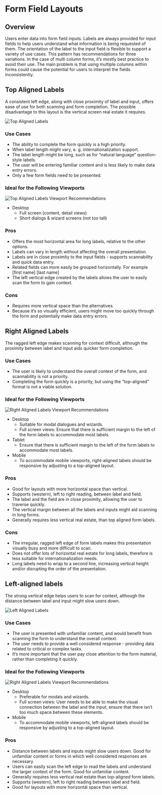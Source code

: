 # Form Field Layouts

## Overview

Users enter data into form field inputs. Labels are always provided for input fields to help users understand what information is being requested of them. The orientation of the label to the input field is flexible to support a variety of use cases. This pattern has recommendations for three variations. In the case of multi column forms, it’s mostly best practice to avoid their use. The main problem is that using multiple columns within forms could cause the potential for users to interpret the fields inconsistently.

## Top Aligned Labels 
A consistent left edge, along with close proximity of label and input, offers ease of use for both scanning and form completion. The possible disadvantage to this layout is the vertical screen real estate it requires. 

![Top Aligned Labels](img/top-aligned-label.png)

### Use Cases
* The ability to complete the form quickly is a high priority. 
* When label length might vary, e. g. internationalization support. 
* The label length might be long, such as for “natural language” question-style labels. 
* The user will be entering familiar content and is less likely to make data entry errors.
* Only a few form fields need to be presented. 

### Ideal for the Following Viewports
![Top Aligned Labels Viewport Recommendations](top-aligned-viewport.png)

* Desktop
  * Full screen (content, detail views)
  * Short dialogs & wizard screens (not too tall)

### Pros
* Offers the most horizontal area for long labels, relative to the other options. 
* Labels can vary in length without affecting the overall presentation.
* Labels are in close proximity to the input fields - supports scannability and quick data entry.
* Related fields can more easily be grouped horizontally. For example [first name] [last name]
* The left vertical edge created by the labels allows  the user to easily scan the form to gain context. 

### Cons
* Requires more vertical space than the alternatives. 
* Because it’s so visually efficient, users might move too quickly through the form and potentially make data entry errors. 

## Right Aligned Labels 
The ragged left edge makes scanning for context difficult, although the proximity between label and input aids quicker form completion. 

### Use Cases
* The user is likely to understand the overall context of the form, and scannability is not a priority. 
* Completing the form quickly is a priority, but using the “top-aligned” format is not a viable solution. 

### Ideal for the Following Viewports
![Right Aligned Labels Viewport Recommendations](right-aligned-viewport.png)

* Desktop
  * Suitable for modal dialogues and wizards.
  * Full screen views: Ensure that there is sufficient margin to the left of the form labels to accommodate most labels. 
* Tablet
  * Ensure that there is sufficient margin to the left of the form labels to accommodate most labels.  
* Mobile
  * To accommodate mobile viewports, right-aligned labels should be responsive by adjusting to a top-aligned layout. 

### Pros 
* Good for layouts with more horizontal space than vertical. 
* Supports (western), left to right reading, between label and field. 
* The label and the field are in close proximity, allowing the user to traverse quickly.
* The vertical margin between all the labels and inputs might aid scanning in long forms. 
* Generally requires less vertical real estate, than top aligned form labels. 


### Cons 
* The irregular, ragged left edge of form labels makes this presentation visually busy and more difficult to scan.
* Does not offer lots of horizontal real estate for long labels, therefore is less suitable for internationalization needs. 
* Long labels need to wrap to a second line, increasing vertical height and/or disrupting the order of the presentation.  

## Left-aligned labels
The strong vertical edge helps users to scan for context, although the distance between label and input might slow users down.

![Left Aligned Labels](img/left-aligned-label.png)

### Use Cases
* The user is presented with unfamiliar content, and would benefit from scanning the form to understand the overall context. 
* The user needs to provide a well considered response - providing data related to critical or complex tasks.  
* It’s more important that the user pay close attention to the form material, rather than completing it quickly. 

### Ideal for the Following Viewports
![Right Aligned Labels Viewport Recommendations](right-aligned-viewport.png)

* Desktop
  * Preferable for modals and wizards.
  * Full screen views: User needs to be able to make the visual connection between the label and the input; ensure that there isn’t too much space between these elements.
* Mobile
  * To accommodate mobile viewports, left-aligned labels should be responsive by adjusting to a top-aligned layout. 

### Pros 
* Distance between labels and inputs might slow users down. Good for unfamiliar content or forms in which well considered responses are necessary. 
* Users can easily scan the left edge to read the labels and understand the larger context of the form. Good for unfamiliar content. 
* Generally requires less vertical real estate than top-aligned form labels. 
* Supports (western), left to right reading between label and field. 
* Good for layouts with more horizontal space than vertical. 





